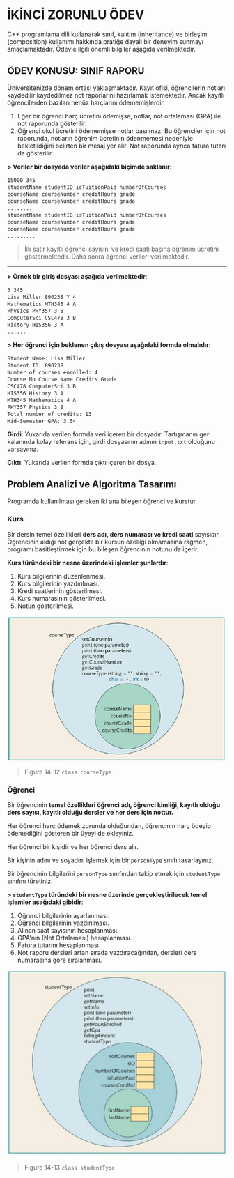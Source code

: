 # İKİNCİ ZORUNLU ÖDEV

C++ programlama dili kullanarak sınıf, kalıtım (inheritance) ve birleşim (composition) kullanımı
hakkında pratiğe dayalı bir deneyim sunmayı amaçlamaktadır. Ödevle ilgili önemli bilgiler
aşağıda verilmektedir.

## ÖDEV KONUSU: SINIF RAPORU

Üniversitenizde dönem ortası yaklaşmaktadır. Kayıt ofisi,
öğrencilerin notları kaydedilir kaydedilmez not raporlarını
hazırlamak istemektedir. Ancak kayıtlı öğrencilerden bazıları
henüz harçlarını ödememişlerdir.

1. Eğer bir öğrenci harç ücretini ödemişse, notlar, not ortalaması
   (GPA) ile not raporunda gösterilir.
2. Öğrenci okul ücretini ödememişse notlar basılmaz. Bu öğrenciler
    için not raporunda, notların öğrenim ücretinin ödenmemesi
    nedeniyle bekletildiğini belirten bir mesaj yer alır. Not
    raporunda ayrıca fatura tutarı da gösterilir.

**> Veriler bir dosyada veriler aşağıdaki biçimde saklanır**:

```text
15000 345
studentName studentID isTuitionPaid numberOfCourses
courseName courseNumber creditHours grade
courseName courseNumber creditHours grade
........
studentName studentID isTuitionPaid numberOfCourses
courseName courseNumber creditHours grade
courseName courseNumber creditHours grade
.........
```

> İlk satır kayıtlı öğrenci sayısını ve kredi saati başına öğrenim ücretini göstermektedir.
> Daha sonra öğrenci verileri verilmektedir.

---

**> Örnek bir giriş dosyası aşağıda verilmektedir**:

```text
3 345
Lisa Miller 890238 Y 4
Mathematics MTH345 4 A
Physics PHY357 3 B
ComputerSci CSC478 3 B
History HIS356 3 A
......
```

**> Her öğrenci için beklenen çıkış dosyası aşağıdaki formda olmalıdır**:

```text
Student Name: Lisa Miller
Student ID: 890238
Number of courses enrolled: 4
Course No Course Name Credits Grade
CSC478 ComputerSci 3 B
HIS356 History 3 A
MTH345 Mathematics 4 A
PHY357 Physics 3 B
Total number of credits: 13
Mid-Semester GPA: 3.54
```

**Girdi**: Yukarıda verilen formda veri içeren bir dosyadır. Tartışmanın geri kalanında kolay referans
için, girdi dosyasının adının `input.txt` olduğunu varsayınız.

**Çıktı**: Yukarıda verilen formda çıktı içeren bir dosya.

## Problem Analizi ve Algoritma Tasarımı

Programda kullanılması gereken iki ana bileşen öğrenci ve kurstur.

### Kurs

Bir dersin temel özellikleri **ders adı, ders numarası ve kredi saati**
sayısıdır. Öğrencinin aldığı not gerçekte bir kursun özelliği
olmamasına rağmen, programı basitleştirmek için bu bileşen
öğrencinin notunu da içerir.

**Kurs türündeki bir nesne üzerindeki işlemler şunlardır**:

1. Kurs bilgilerinin düzenlenmesi.
2. Kurs bilgilerinin yazdırılması.
3. Kredi saatlerinin gösterilmesi.
4. Kurs numarasının gösterilmesi.
5. Notun gösterilmesi.

![Figure 14-12 class courseType](./img/figure_14-12.png)

> Figure 14-12 `class courseType`

### Öğrenci

Bir öğrencinin **temel özellikleri öğrenci adı, öğrenci kimliği, kayıtlı olduğu ders sayısı, kayıtlı olduğu dersler ve her ders için nottur.**

Her öğrenci harç ödemek zorunda olduğundan, öğrencinin harç ödeyip ödemediğini gösteren bir üyeyi de ekleyiniz.

Her öğrenci bir kişidir ve her öğrenci ders alır.

Bir kişinin adını ve soyadını işlemek için bir `personType` sınıfı tasarlayınız.

Bir öğrencinin bilgilerini `personType` sınıfından takip etmek için `studentType` sınıfını türetiniz.

**> `studentType` türündeki bir nesne üzerinde gerçekleştirilecek temel işlemler aşağıdaki gibidir**:

1. Öğrenci bilgilerinin ayarlanması.
2. Öğrenci bilgilerinin yazdırılması.
3. Alınan saat sayısının hesaplanması.
4. GPA'nın (Not Ortalaması) hesaplanması.
5. Fatura tutarını hesaplanması.
6. Not raporu dersleri artan sırada yazdıracağından, dersleri ders  
   numarasına göre sıralanması.

![Figure 14-13 class studentType](./img/figure_14-13.png)

> Figure 14-13 `class studentType`
